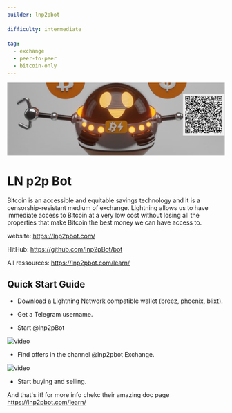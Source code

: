 ```yaml
---
builder: lnp2pbot

difficulty: intermediate

tag:
  - exchange
  - peer-to-peer
  - bitcoin-only
---
```


![cover](assets\cover.jpeg)
# LN p2p Bot

Bitcoin is an accessible and equitable savings technology and it is a censorship-resistant medium of exchange. Lightning allows us to have immediate access to Bitcoin at a very low cost without losing all the properties that make Bitcoin the best money we can have access to.

website: https://lnp2pbot.com/

HitHub: https://github.com/lnp2pBot/bot

All ressources: https://lnp2pbot.com/learn/

## Quick Start Guide

* Download a Lightning Network compatible wallet (breez, phoenix, blixt).

* Get a Telegram username.

* Start @lnp2pBot

![video](assets\1.gif)

* Find offers in the channel @lnp2pbot Exchange.

![video](assets\2.gif)

* Start buying and selling.

And that's it! for more info chekc their amazing doc page https://lnp2pbot.com/learn/